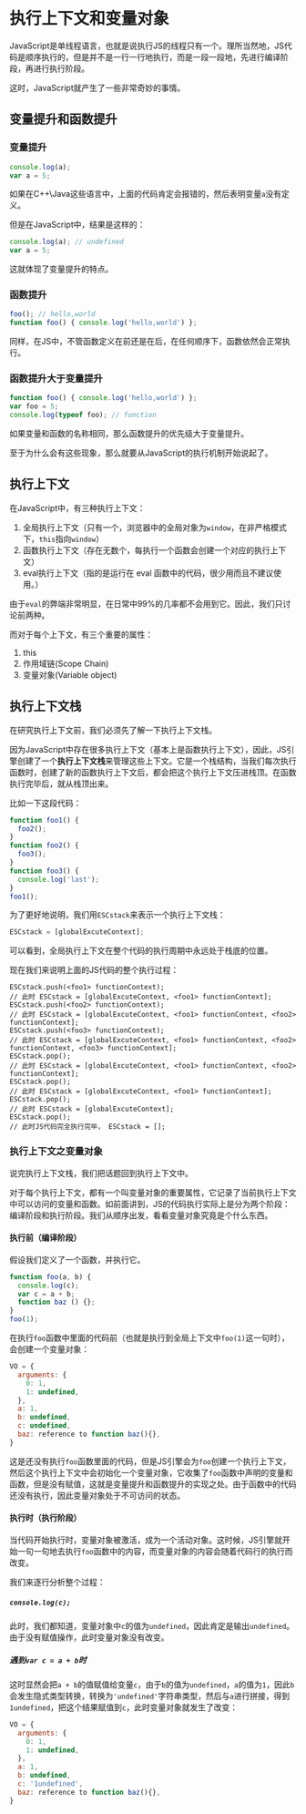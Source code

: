# 执行上下文和变量对象
JavaScript是单线程语言，也就是说执行JS的线程只有一个。理所当然地，JS代码是顺序执行的，但是并不是一行一行地执行，而是一段一段地，先进行编译阶段，再进行执行阶段。

这时，JavaScript就产生了一些非常奇妙的事情。

## 变量提升和函数提升
### 变量提升
```js
console.log(a);
var a = 5;
```
如果在C++\Java这些语言中，上面的代码肯定会报错的，然后表明变量`a`没有定义。

但是在JavaScript中，结果是这样的：
```js
console.log(a); // undefined
var a = 5;
```

这就体现了变量提升的特点。

### 函数提升
```js
foo(); // hello,world
function foo() { console.log('hello,world') };
```
同样，在JS中，不管函数定义在前还是在后，在任何顺序下，函数依然会正常执行。

### 函数提升大于变量提升
```js
function foo() { console.log('hello,world') };
var foo = 5;
console.log(typeof foo); // function
```

如果变量和函数的名称相同，那么函数提升的优先级大于变量提升。

至于为什么会有这些现象，那么就要从JavaScript的执行机制开始说起了。

## 执行上下文
在JavaScript中，有三种执行上下文：
1. 全局执行上下文（只有一个，浏览器中的全局对象为`window`，在非严格模式下，`this`指向`window`）
2. 函数执行上下文（存在无数个，每执行一个函数会创建一个对应的执行上下文）
3. eval执行上下文（指的是运行在 eval 函数中的代码，很少用而且不建议使用。）

由于`eval`的弊端非常明显，在日常中99%的几率都不会用到它。因此，我们只讨论前两种。

而对于每个上下文，有三个重要的属性：
1. this
2. 作用域链(Scope Chain)
3. 变量对象(Variable object)

## 执行上下文栈
在研究执行上下文前，我们必须先了解一下执行上下文栈。

因为JavaScript中存在很多执行上下文（基本上是函数执行上下文），因此，JS引擎创建了一个**执行上下文栈**来管理这些上下文。它是一个栈结构，当我们每次执行函数时，创建了新的函数执行上下文后，都会把这个执行上下文压进栈顶。在函数执行完毕后，就从栈顶出来。

比如一下这段代码：
```js
function foo1() {
  foo2();
}
function foo2() {
  foo3();
}
function foo3() {
  console.log('last');
}
foo1();
```

为了更好地说明，我们用`ESCstack`来表示一个执行上下文栈：
```js
ESCstack = [globalExcuteContext];
```

可以看到，全局执行上下文在整个代码的执行周期中永远处于栈底的位置。

现在我们来说明上面的JS代码的整个执行过程：
```
ESCstack.push(<foo1> functionContext);
// 此时 ESCstack = [globalExcuteContext, <foo1> functionContext];
ESCstack.push(<foo2> functionContext);
// 此时 ESCstack = [globalExcuteContext, <foo1> functionContext, <foo2> functionContext];
ESCstack.push(<foo3> functionContext);
// 此时 ESCstack = [globalExcuteContext, <foo1> functionContext, <foo2> functionContext, <foo3> functionContext];
ESCstack.pop();
// 此时 ESCstack = [globalExcuteContext, <foo1> functionContext, <foo2> functionContext];
ESCstack.pop();
// 此时 ESCstack = [globalExcuteContext, <foo1> functionContext];
ESCstack.pop();
// 此时 ESCstack = [globalExcuteContext];
ESCstack.pop();
// 此时JS代码完全执行完毕， ESCstack = [];
```

### 执行上下文之变量对象
说完执行上下文栈，我们把话题回到执行上下文中。

对于每个执行上下文，都有一个叫变量对象的重要属性，它记录了当前执行上下文中可以访问的变量和函数。如前面讲到，JS的代码执行实际上是分为两个阶段：编译阶段和执行阶段。我们从顺序出发，看看变量对象究竟是个什么东西。

#### 执行前（编译阶段）
假设我们定义了一个函数，并执行它。
```js
function foo(a, b) {
  console.log(c);
  var c = a + b;
  function baz () {};
}
foo(1);
```

在执行`foo`函数中里面的代码前（也就是执行到全局上下文中`foo(1)`这一句时），会创建一个变量对象：
```js
VO = {
  arguments: {
    0: 1,
    1: undefined,
  },
  a: 1,
  b: undefined,
  c: undefined,
  baz: reference to function baz(){},
}
```

这是还没有执行`foo`函数里面的代码，但是JS引擎会为`foo`创建一个执行上下文，然后这个执行上下文中会初始化一个变量对象，它收集了`foo`函数中声明的变量和函数，但是没有赋值，这就是变量提升和函数提升的实现之处。由于函数中的代码还没有执行，因此变量对象处于不可访问的状态。

#### 执行时（执行阶段）
当代码开始执行时，变量对象被激活，成为一个活动对象。这时候，JS引擎就开始一句一句地去执行`foo`函数中的内容，而变量对象的内容会随着代码行的执行而改变。

我们来逐行分析整个过程：

##### `console.log(c);`
此时，我们都知道，变量对象中`c`的值为`undefined`，因此肯定是输出`undefined`。由于没有赋值操作，此时变量对象没有改变。

##### 遇到`var c = a + b`时
这时显然会把`a + b`的值赋值给变量`c`，由于`b`的值为`undefined`，`a`的值为`1`，因此`b`会发生隐式类型转换，转换为`'undefined'`字符串类型，然后与`a`进行拼接，得到`1undefined`，把这个结果赋值到`c`，此时变量对象就发生了改变：
```js
VO = {
  arguments: {
    0: 1,
    1: undefined,
  },
  a: 1,
  b: undefined,
  c: '1undefined',
  baz: reference to function baz(){},
}
```
